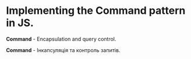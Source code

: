 # Implementing the Command pattern in JS.

**Command** - Encapsulation and query control.

**Command** - Інкапсуляція та контроль запитів.
